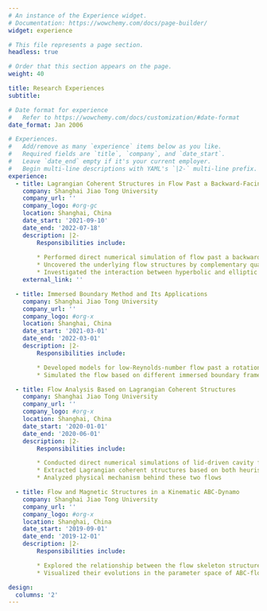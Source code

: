 ```yaml
---
# An instance of the Experience widget.
# Documentation: https://wowchemy.com/docs/page-builder/
widget: experience

# This file represents a page section.
headless: true

# Order that this section appears on the page.
weight: 40

title: Research Experiences
subtitle:

# Date format for experience
#   Refer to https://wowchemy.com/docs/customization/#date-format
date_format: Jan 2006

# Experiences.
#   Add/remove as many `experience` items below as you like.
#   Required fields are `title`, `company`, and `date_start`.
#   Leave `date_end` empty if it's your current employer.
#   Begin multi-line descriptions with YAML's `|2-` multi-line prefix.
experience:
  - title: Lagrangian Coherent Structures in Flow Past a Backward-Facing Step
    company: Shanghai Jiao Tong University
    company_url: ''
    company_logo: #org-gc
    location: Shanghai, China
    date_start: '2021-09-10'
    date_end: '2022-07-18'
    description: |2-
        Responsibilities include:
        
        * Performed direct numerical simulation of flow past a backward-facing step in a duct using OpenFOAM
        * Uncovered the underlying flow structures by complementary qualitative and quantitative LCS analyses
        * Investigated the interaction between hyperbolic and elliptic structures<a href="https://www.flaticon.com/free-icons/c-" title="">See animation</a>
    external_link: ''

  - title: Immersed Boundary Method and Its Applications
    company: Shanghai Jiao Tong University
    company_url: ''
    company_logo: #org-x
    location: Shanghai, China
    date_start: '2021-03-01'
    date_end: '2022-03-01'
    description: |2-
        Responsibilities include:

        * Developed models for low-Reynolds-number flow past a rotationally oscillating cylinder with an attached flexible filament
        * Simulated the flow based on different immersed boundary frameworks using IBAMR

  - title: Flow Analysis Based on Lagrangian Coherent Structures
    company: Shanghai Jiao Tong University
    company_url: ''
    company_logo: #org-x
    location: Shanghai, China
    date_start: '2020-01-01'
    date_end: '2020-06-01'
    description: |2-
        Responsibilities include:

        * Conducted direct numerical simulations of lid-driven cavity flow and pitzDaily flow
        * Extracted Lagrangian coherent structures based on both heuristic and analytical methods
        * Analyzed physical mechanism behind these two flows

  - title: Flow and Magnetic Structures in a Kinematic ABC-Dynamo
    company: Shanghai Jiao Tong University
    company_url: ''
    company_logo: #org-x
    location: Shanghai, China
    date_start: '2019-09-01'
    date_end: '2019-12-01'
    description: |2-
        Responsibilities include:

        * Explored the relationship between the flow skeleton structures and the stagnation points of ABC-flow
        * Visualized their evolutions in the parameter space of ABC-flow through 100 simulations

design:
  columns: '2'
---
```

